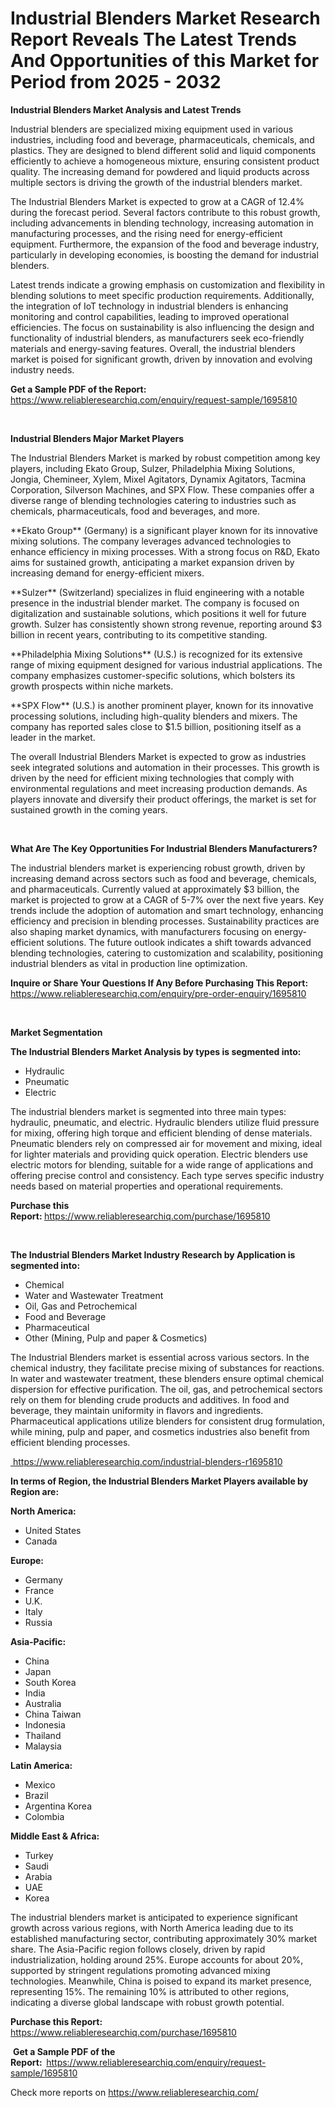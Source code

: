 <p><h1>Industrial Blenders Market Research Report Reveals The Latest Trends And Opportunities of this Market for Period from 2025 - 2032</h1></p><p><strong>Industrial Blenders Market Analysis and Latest Trends</strong></p>
<p><p>Industrial blenders are specialized mixing equipment used in various industries, including food and beverage, pharmaceuticals, chemicals, and plastics. They are designed to blend different solid and liquid components efficiently to achieve a homogeneous mixture, ensuring consistent product quality. The increasing demand for powdered and liquid products across multiple sectors is driving the growth of the industrial blenders market.</p><p>The Industrial Blenders Market is expected to grow at a CAGR of 12.4% during the forecast period. Several factors contribute to this robust growth, including advancements in blending technology, increasing automation in manufacturing processes, and the rising need for energy-efficient equipment. Furthermore, the expansion of the food and beverage industry, particularly in developing economies, is boosting the demand for industrial blenders. </p><p>Latest trends indicate a growing emphasis on customization and flexibility in blending solutions to meet specific production requirements. Additionally, the integration of IoT technology in industrial blenders is enhancing monitoring and control capabilities, leading to improved operational efficiencies. The focus on sustainability is also influencing the design and functionality of industrial blenders, as manufacturers seek eco-friendly materials and energy-saving features. Overall, the industrial blenders market is poised for significant growth, driven by innovation and evolving industry needs.</p></p>
<p><strong>Get a Sample PDF of the Report:&nbsp;</strong> <a href="https://www.reliableresearchiq.com/enquiry/request-sample/1695810?utm_campaign=123&utm_medium=2&utm_source=Github&utm_content=ia&utm_term=18022025&utm_id=industrial-blenders">https://www.reliableresearchiq.com/enquiry/request-sample/1695810</a></p>
<p>&nbsp;</p>
<p><strong>Industrial Blenders Major Market Players</strong></p>
<p><p>The Industrial Blenders Market is marked by robust competition among key players, including Ekato Group, Sulzer, Philadelphia Mixing Solutions, Jongia, Chemineer, Xylem, Mixel Agitators, Dynamix Agitators, Tacmina Corporation, Silverson Machines, and SPX Flow. These companies offer a diverse range of blending technologies catering to industries such as chemicals, pharmaceuticals, food and beverages, and more.</p><p>**Ekato Group** (Germany) is a significant player known for its innovative mixing solutions. The company leverages advanced technologies to enhance efficiency in mixing processes. With a strong focus on R&D, Ekato aims for sustained growth, anticipating a market expansion driven by increasing demand for energy-efficient mixers.</p><p>**Sulzer** (Switzerland) specializes in fluid engineering with a notable presence in the industrial blender market. The company is focused on digitalization and sustainable solutions, which positions it well for future growth. Sulzer has consistently shown strong revenue, reporting around $3 billion in recent years, contributing to its competitive standing.</p><p>**Philadelphia Mixing Solutions** (U.S.) is recognized for its extensive range of mixing equipment designed for various industrial applications. The company emphasizes customer-specific solutions, which bolsters its growth prospects within niche markets.</p><p>**SPX Flow** (U.S.) is another prominent player, known for its innovative processing solutions, including high-quality blenders and mixers. The company has reported sales close to $1.5 billion, positioning itself as a leader in the market.</p><p>The overall Industrial Blenders Market is expected to grow as industries seek integrated solutions and automation in their processes. This growth is driven by the need for efficient mixing technologies that comply with environmental regulations and meet increasing production demands. As players innovate and diversify their product offerings, the market is set for sustained growth in the coming years.</p></p>
<p>&nbsp;</p>
<p><strong>What Are The Key Opportunities For Industrial Blenders Manufacturers?</strong></p>
<p><p>The industrial blenders market is experiencing robust growth, driven by increasing demand across sectors such as food and beverage, chemicals, and pharmaceuticals. Currently valued at approximately $3 billion, the market is projected to grow at a CAGR of 5-7% over the next five years. Key trends include the adoption of automation and smart technology, enhancing efficiency and precision in blending processes. Sustainability practices are also shaping market dynamics, with manufacturers focusing on energy-efficient solutions. The future outlook indicates a shift towards advanced blending technologies, catering to customization and scalability, positioning industrial blenders as vital in production line optimization.</p></p>
<p><strong>Inquire or Share Your Questions If Any Before Purchasing This Report:</strong> <a href="https://www.reliableresearchiq.com/enquiry/pre-order-enquiry/1695810?utm_campaign=123&utm_medium=2&utm_source=Github&utm_content=ia&utm_term=18022025&utm_id=industrial-blenders">https://www.reliableresearchiq.com/enquiry/pre-order-enquiry/1695810</a></p>
<p>&nbsp;</p>
<p><strong>Market Segmentation</strong></p>
<p><strong>The Industrial Blenders Market Analysis by types is segmented into:</strong></p>
<p><ul><li>Hydraulic</li><li>Pneumatic</li><li>Electric</li></ul></p>
<p><p>The industrial blenders market is segmented into three main types: hydraulic, pneumatic, and electric. Hydraulic blenders utilize fluid pressure for mixing, offering high torque and efficient blending of dense materials. Pneumatic blenders rely on compressed air for movement and mixing, ideal for lighter materials and providing quick operation. Electric blenders use electric motors for blending, suitable for a wide range of applications and offering precise control and consistency. Each type serves specific industry needs based on material properties and operational requirements.</p></p>
<p><strong>Purchase this Report:&nbsp;</strong><a href="https://www.reliableresearchiq.com/purchase/1695810?utm_campaign=123&utm_medium=2&utm_source=Github&utm_content=ia&utm_term=18022025&utm_id=industrial-blenders">https://www.reliableresearchiq.com/purchase/1695810</a></p>
<p>&nbsp;</p>
<p><strong>The Industrial Blenders Market Industry Research by Application is segmented into:</strong></p>
<p><ul><li>Chemical</li><li>Water and Wastewater Treatment</li><li>Oil, Gas and Petrochemical</li><li>Food and Beverage</li><li>Pharmaceutical</li><li>Other (Mining, Pulp and paper & Cosmetics)</li></ul></p>
<p><p>The Industrial Blenders market is essential across various sectors. In the chemical industry, they facilitate precise mixing of substances for reactions. In water and wastewater treatment, these blenders ensure optimal chemical dispersion for effective purification. The oil, gas, and petrochemical sectors rely on them for blending crude products and additives. In food and beverage, they maintain uniformity in flavors and ingredients. Pharmaceutical applications utilize blenders for consistent drug formulation, while mining, pulp and paper, and cosmetics industries also benefit from efficient blending processes.</p></p>
<p><a href="https://www.reliableresearchiq.com/industrial-blenders-r1695810?utm_campaign=123&utm_medium=2&utm_source=Github&utm_content=ia&utm_term=18022025&utm_id=industrial-blenders">&nbsp;https://www.reliableresearchiq.com/industrial-blenders-r1695810</a></p>
<p><strong>In terms of Region, the Industrial Blenders Market Players available by Region are:</strong></p>
<p>
    <p> <strong> North America: </strong>
        <ul>
            <li>United States</li>
            <li>Canada</li>
        </ul>
        </p> 
    <p> <strong> Europe: </strong>
        <ul>
            <li>Germany</li>
            <li>France</li>
            <li>U.K.</li>
            <li>Italy</li>
            <li>Russia</li>
        </ul>
        </p> 
    <p> <strong> Asia-Pacific: </strong>
        <ul>
            <li>China</li>
            <li>Japan</li>
            <li>South Korea</li>
            <li>India</li>
            <li>Australia</li>
            <li>China Taiwan</li>
            <li>Indonesia</li>
            <li>Thailand</li>
            <li>Malaysia</li>
        </ul>
        </p> 
    <p> <strong> Latin America: </strong>
        <ul>
            <li>Mexico</li>
            <li>Brazil</li>
            <li>Argentina Korea</li>
            <li>Colombia</li>
        </ul>
        </p> 
    <p> <strong> Middle East & Africa: </strong>
        <ul>
            <li>Turkey</li>
            <li>Saudi</li>
            <li>Arabia</li>
            <li>UAE</li>
            <li>Korea</li>
        </ul>
    </p>
    </p>
<p><p>The industrial blenders market is anticipated to experience significant growth across various regions, with North America leading due to its established manufacturing sector, contributing approximately 30% market share. The Asia-Pacific region follows closely, driven by rapid industrialization, holding around 25%. Europe accounts for about 20%, supported by stringent regulations promoting advanced mixing technologies. Meanwhile, China is poised to expand its market presence, representing 15%. The remaining 10% is attributed to other regions, indicating a diverse global landscape with robust growth potential.</p></p>
<p><strong>Purchase this Report: </strong><a href="https://www.reliableresearchiq.com/purchase/1695810?utm_campaign=123&utm_medium=2&utm_source=Github&utm_content=ia&utm_term=18022025&utm_id=industrial-blenders">https://www.reliableresearchiq.com/purchase/1695810</a></p>
<p>&nbsp;<strong>Get a Sample PDF of the Report:&nbsp;&nbsp;</strong><a href="https://www.reliableresearchiq.com/enquiry/request-sample/1695810?utm_campaign=123&utm_medium=2&utm_source=Github&utm_content=ia&utm_term=18022025&utm_id=industrial-blenders">https://www.reliableresearchiq.com/enquiry/request-sample/1695810</a></p>
<p><strong></strong></p>
<p>Check more reports on <a href="https://www.reliableresearchiq.com/?utm_campaign=123&utm_medium=2&utm_source=Github&utm_content=ia&utm_term=18022025&utm_id=industrial-blenders">https://www.reliableresearchiq.com/</a></p>